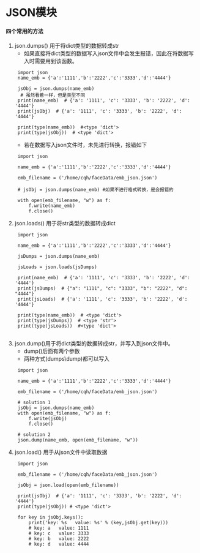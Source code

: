 # JSON模块
#### 四个常用的方法
1. json.dumps() 用于将dict类型的数据转成str
   * 如果直接将dict类型的数据写入json文件中会发生报错，因此在将数据写入时需要用到该函数。
   ```
    import json  
    name_emb = {'a':'1111','b':'2222','c':'3333','d':'4444'}   
      
    jsObj = json.dumps(name_emb)      
     # 虽然看着一样，但是类型不同 
    print(name_emb)  # {'a': '1111', 'c': '3333', 'b': '2222', 'd': '4444'} 
    print(jsObj)  # {'a': '1111', 'c': '3333', 'b': '2222', 'd': '4444'} 
      
    print(type(name_emb))  #<type 'dict'>
    print(type(jsObj))  # <type 'dict'>
   ```
   * 若在数据写入json文件时，未先进行转换，报错如下
   ```
    import json    
    
    name_emb = {'a':'1111','b':'2222','c':'3333','d':'4444'}    
                
    emb_filename = ('/home/cqh/faceData/emb_json.json')    
        
    # jsObj = json.dumps(name_emb) #如果不进行格式转换，是会报错的     
        
    with open(emb_filename, "w") as f:    
        f.write(name_emb)    
        f.close()    
   ```
2. json.loads() 用于将str类型的数据转成dict
   ```
    import json  
   
    name_emb = {'a':'1111','b':'2222','c':'3333','d':'4444'}   
      
    jsDumps = json.dumps(name_emb)      
      
    jsLoads = json.loads(jsDumps)   
      
    print(name_emb)  # {'a': '1111', 'c': '3333', 'b': '2222', 'd': '4444'} 
    print(jsDumps)  # {"a": "1111", "c": "3333", "b": "2222", "d": "4444"}  
    print(jsLoads)  # {'a': '1111', 'c': '3333', 'b': '2222', 'd': '4444'}  
      
    print(type(name_emb))  # <type 'dict'> 
    print(type(jsDumps))  # <type 'str'>  
    print(type(jsLoads))  #<type 'dict'> 
      
3. json.dump()用于将dict类型的数据转成str，并写入到json文件中。
   * dump()后面有两个参数
   * 两种方式(dumps\dump)都可以写入
   ```
    import json    
    
    name_emb = {'a':'1111','b':'2222','c':'3333','d':'4444'}    
                
    emb_filename = ('/home/cqh/faceData/emb_json.json')    
      
    # solution 1  
    jsObj = json.dumps(name_emb)      
    with open(emb_filename, "w") as f:    
        f.write(jsObj)    
        f.close()    
          
    # solution 2     
    json.dump(name_emb, open(emb_filename, "w"))
   ```
4. json.load() 用于从json文件中读取数据
   ```
    import json    
  
    emb_filename = ('/home/cqh/faceData/emb_json.json')    
      
    jsObj = json.load(open(emb_filename))      
      
    print(jsObj)  # {'a': '1111', 'c': '3333', 'b': '2222', 'd': '4444'}  
    print(type(jsObj)) # <type 'dict'>  
      
    for key in jsObj.keys():  
        print('key: %s   value: %s' % (key,jsObj.get(key)))
        # key: a   value: 1111  
        # key: c   value: 3333  
        # key: b   value: 2222  
        # key: d   value: 4444  
   ```

 



